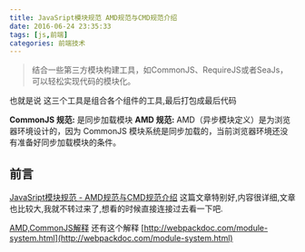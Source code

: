 ```yaml
---
title: JavaSript模块规范 AMD规范与CMD规范介绍
date: 2016-06-24 23:35:33
tags: [js,前端]
categories: 前端技术
---
```


>结合一些第三方模块构建工具，如CommonJS、RequireJS或者SeaJs，可以轻松实现代码的模块化。

也就是说 这三个工具是组合各个组件的工具,最后打包成最后代码

**CommonJS 规范:** 是同步加载模块
**AMD 规范:** AMD（异步模块定义）是为浏览器环境设计的，因为 CommonJS 模块系统是同步加载的，当前浏览器环境还没有准备好同步加载模块的条件。

## 前言
 [JavaSript模块规范 - AMD规范与CMD规范介绍](http://blog.chinaunix.net/uid-26672038-id-4112229.html)
 这篇文章特别好,内容很详细,文章也比较大,我就不转过来了,想看的时候直接连接过去看一下吧.

 [AMD,CommonJS解释](http://webpackdoc.com/commonjs.html)
 还有这个解释
 [http://webpackdoc.com/module-system.html](http://webpackdoc.com/module-system.html)
